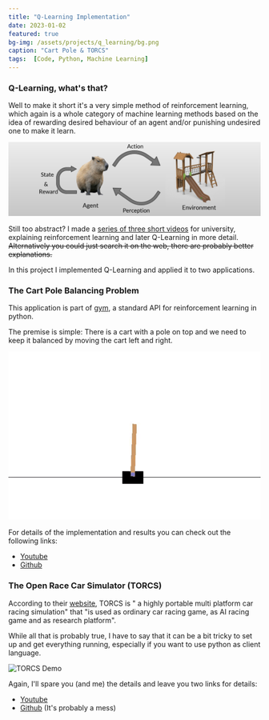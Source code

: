 ```yaml
---
title: "Q-Learning Implementation"
date: 2023-01-02
featured: true
bg-img: /assets/projects/q_learning/bg.png
caption: "Cart Pole & TORCS"
tags:  [Code, Python, Machine Learning]
---
```


### Q-Learning, what's that?

Well to make it short it's a very simple method of reinforcement learning, which again is a whole category of machine learning methods based on the idea of rewarding desired behaviour of an agent and/or punishing undesired one to make it learn.

![Reinforcement Learning](/assets/projects/q_learning/bg.png)

Still too abstract? I made a [series of three short videos](https://youtube.com/playlist?list=PLQjdzNIQ02PC2lrqGmNFA2jpRazE82PM7) for university, explaining reinforcement learning and later Q-Learning in more detail. ~~Alternatively you could just search it on the web, there are probably better explanations.~~

In this project I implemented Q-Learning and applied it to two applications.

### The Cart Pole Balancing Problem 

This application is part of [gym](https://www.gymlibrary.dev/), a standard API for reinforcement learning in python.

The premise is simple: There is a cart with a pole on top and we need to keep it balanced by moving the cart left and right.

![Cart Pole Demo](/assets/projects/q_learning/cart-pole.gif)

For details of the implementation and results you can check out the following links:
- [Youtube](https://youtu.be/-htcoaKumxc) 
- [Github](https://github.com/loloman333/Cart-Pole-Q-Learning)

### The Open Race Car Simulator (TORCS)

According to their [website](https://torcs.sourceforge.net/), TORCS is " a highly portable multi platform car racing simulation" that "is used as ordinary car racing game, as AI racing game and as research platform".

While all that is probably true, I have to say that it can be a bit tricky to set up and get everything running, especially if you want to use python as client language.

![TORCS Demo](/assets/projects/q_learning/torcs.gif)

Again, I'll spare you (and me) the details and leave you two links for details:
- [Youtube](https://youtu.be/tN3eY_rLinA) 
- [Github](https://github.com/loloman333/TORCS-Q-Learning) (It's probably a mess)
